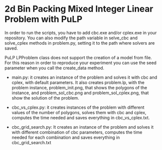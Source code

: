 # 2d Bin Packing Mixed Integer Linear Problem with PuLP

In order to run the scripts, you have to add cbc.exe and/or cplex.exe in your repository.
You can also modify the path variable in selve_cbc and solve_cplex methods in problem.py, 
setting it to the path where solvers are saved.

PuLP LPProblem class does not support the creation of a model from file. For this reason
in order to reproduce your experiment you can use the seed parameter when you call
the create_data method.

- main.py:
  it creates an instance of the problem and solves it with cbc and cplex, with default
  parameters. It also creates problem.lp, with the problem instance, problem_init.png,
  that shows the polygons of the instance, and problem_sol_cbc.png and problem_sol_cplex.png,
  that show the solution of the problem.
 
 - cbc_vs_cplex.py:
  it creates instances of the problem with different values of the number of polygons,
  solves them with cbc and cplex, computes the time needed and saves everything in 
  cbc_vs_cplex.txt.
 
 - cbc_grid_search.py:
  It creates an instance of the problem and solves it with different combination of 
  cbc parameters, computes the time needed for each combination and saves everything
  in cbc_grid_search.txt